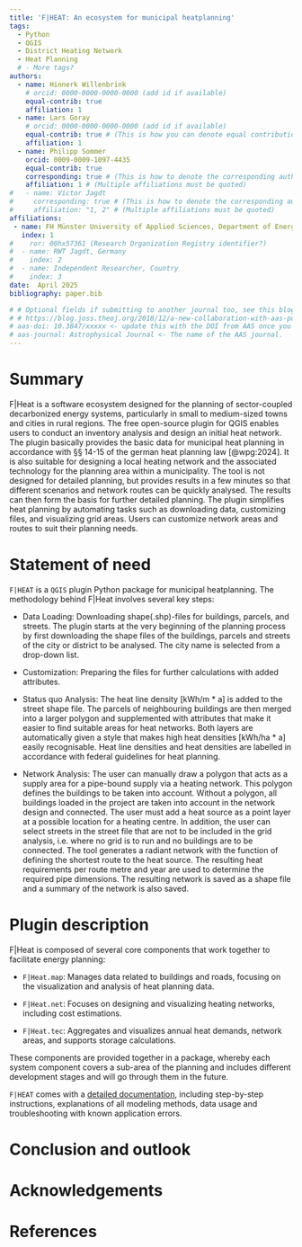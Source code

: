 ```yaml
---
title: 'F|HEAT: An ecosystem for municipal heatplanning'
tags:
  - Python
  - QGIS
  - District Heating Network
  - Heat Planning
  # - More tags?
authors:
  - name: Hinnerk Willenbrink
    # orcid: 0000-0000-0000-0000 (add id if available)
    equal-contrib: true
    affiliation: 1
  - name: Lars Goray
    # orcid: 0000-0000-0000-0000 (add id if available)
    equal-contrib: true # (This is how you can denote equal contributions between multiple authors)
    affiliation: 1
  - name: Philipp Sommer
    orcid: 0009-0009-1097-4435
    equal-contrib: true
    corresponding: true # (This is how to denote the corresponding author)
    affiliation: 1 # (Multiple affiliations must be quoted)
#   - name: Victor Jagdt
#     corresponding: true # (This is how to denote the corresponding author)
#     affiliation: "1, 2" # (Multiple affiliations must be quoted)
affiliations:
 - name: FH Münster University of Applied Sciences, Department of Energy, Building Services and Environmental Engineering, Germany
   index: 1
#    ror: 00hx57361 (Research Organization Registry identifier?)
#  - name: RWT Jagdt, Germany
#    index: 2
#  - name: Independent Researcher, Country
#    index: 3
date:  April 2025
bibliography: paper.bib

# # Optional fields if submitting to another journal too, see this blog post:
# # https://blog.joss.theoj.org/2018/12/a-new-collaboration-with-aas-publishing
# aas-doi: 10.3847/xxxxx <- update this with the DOI from AAS once you know it.
# aas-journal: Astrophysical Journal <- The name of the AAS journal.
---
```


# Summary

F|Heat is a software ecosystem designed for the planning of sector-coupled decarbonized energy systems, particularly in small to medium-sized towns and cities in rural regions. The free open-source plugin for QGIS enables users to conduct an inventory analysis and design an initial heat network. The plugin basically provides the basic data for municipal heat planning in accordance with §§ 14-15 of the german heat planning law [@wpg:2024]. It is also suitable for designing a local heating network and the associated technology for the planning area within a municipality. The tool is not designed for detailed planning, but provides results in a few minutes so that different scenarios and network routes can be quickly analysed. The results can then form the basis for further detailed planning. The plugin simplifies heat planning by automating tasks such as downloading data, customizing files, and visualizing grid areas. Users can customize network areas and routes to suit their planning needs.

# Statement of need

`F|HEAT` is a `QGIS` plugin Python package for municipal heatplanning. The methodology behind F|Heat involves several key steps:

- Data Loading: Downloading shape(.shp)-files for buildings, parcels, and streets. The plugin starts at the very beginning of the planning process by first downloading the shape files of the buildings, parcels and streets of the city or district to be analysed. The city name is selected from a drop-down list.

- Customization: Preparing the files for further calculations with added attributes.

- Status quo Analysis: The heat line density [kWh/m * a] is added to the street shape file. The parcels of neighbouring buildings are then merged into a larger polygon and supplemented with attributes that make it easier to find suitable areas for heat networks. Both layers are automatically given a style that makes high heat densities [kWh/ha * a] easily recognisable. Heat line densities and heat densities are labelled in accordance with federal guidelines for heat planning.

- Network Analysis: The user can manually draw a polygon that acts as a supply area for a pipe-bound supply via a heating network. This polygon defines the buildings to be taken into account. Without a polygon, all buildings loaded in the project are taken into account in the network design and connected. The user must add a heat source as a point layer at a possible location for a heating centre. In addition, the user can select streets in the street file that are not to be included in the grid analysis, i.e. where no grid is to run and no buildings are to be connected. The tool generates a radiant network with the function of defining the shortest route to the heat source. The resulting heat requirements per route metre and year are used to determine the required pipe dimensions. The resulting network is saved as a shape file and a summary of the network is also saved.

<!-- `F|HEAT` was designed to be used by both researchers and by
students in the context of municipal heatplanning. It has already been
used in a number of scientific publications [@Pearson:2017] and has also been
used in graduate courses on Galactic dynamics to, e.g., provide interactive
visualizations of textbook material [@Binney:2008]. -->

# Plugin description

F|Heat is composed of several core components that work together to facilitate energy planning:

- `F|Heat.map`: Manages data related to buildings and roads, focusing on the visualization and analysis of heat planning data.

- `F|Heat.net`: Focuses on designing and visualizing heating networks, including cost estimations.

- `F|Heat.tec`: Aggregates and visualizes annual heat demands, network areas, and supports storage calculations.

<!-- - `F|Heat.ai`: QGIS plugin for merging and making the system components usable with an explanatory user interface as an initial step. -->

These components are provided together in a package, whereby each system component covers a sub-area of the planning and includes different development stages and will go through them in the future.

`F|HEAT` comes with a [detailed documentation](https://f-heat-qgis.readthedocs.io/en/latest/index.html), including step-by-step instructions, explanations of all modeling methods, data usage and troubleshooting with known application errors.

<!-- 
Single dollars ($) are required for inline mathematics e.g. $f(x) = e^{\pi/x}$

Double dollars make self-standing equations:

$$\Theta(x) = \left\{\begin{array}{l}
0\textrm{ if } x < 0\cr
1\textrm{ else}
\end{array}\right.$$

You can also use plain \LaTeX for equations
\begin{equation}\label{eq:fourier}
\hat f(\omega) = \int_{-\infty}^{\infty} f(x) e^{i\omega x} dx
\end{equation}
and refer to \autoref{eq:fourier} from text.
-->

# Conclusion and outlook

<!-- Further instructions for "citations" and including "figures". Delete sections after editing-->
<!-- # Citations -->

<!-- Citations to entries in paper.bib should be in
[rMarkdown](https://bookdown.org/yihui/rmarkdown-cookbook/bibliography.html) format.

For example [Pearson:2017] from example entry `paper.bib`. Items can be cited directly within the paper using the syntax @key where key is the citation key in the first line of the entry, e.g., @R-base. To put citations in parentheses, use [@key]. To cite multiple entries, separate the keys by semicolons, e.g., [@key-1; @key-2; @key-3]. To suppress the mention of the author, add a minus sign before @, e.g., [-@R-base].

If you want to cite a software repository URL (e.g. something on GitHub without a preferred
citation) then you can do it with the example BibTeX entry below for @fidgit.

For a quick reference, the following citation commands can be used:
- `@author:2001`  ->  "Author et al. (2001)"
- `[@author:2001]` -> "(Author et al., 2001)"
- `[@author1:2001; @author2:2001]` -> "(Author1 et al., 2001; Author2 et al., 2002)"
- ``

# Figures

Figures can be included like this:
![Caption for example figure.\label{fig:example}](figures/fheat_logo.png)
and referenced from text using \autoref{fig:example}. -->

<!-- Figure sizes can be customized by adding an optional second parameter:
![Caption for example figure.](figures/fheat_logo.png){ width=20% } -->

<!-- Add acknowledgements and references should stay empty-->
# Acknowledgements

<!-- We acknowledge contributions from -->

# References
